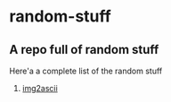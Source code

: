 # random-stuff

## A repo full of random stuff

Here'a a complete list of the random stuff

1. [img2ascii](./img2ascii/)
